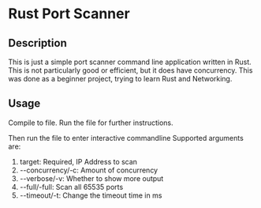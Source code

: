 # Rust Port Scanner

## Description

This is just a simple port scanner command line application written in Rust.
This is not particularly good or efficient, but it does have concurrency.
This was done as a beginner project, trying to learn Rust and Networking.

## Usage

Compile to file.
Run the file for further instructions.

Then run the file to enter interactive commandline
Supported arguments are:

<ol>
  <li>target: Required, IP Address to scan</li>
  <li>--concurrency/-c: Amount of concurrency</li>
  <li>--verbose/-v: Whether to show more output</li>
  <li>--full/-full: Scan all 65535 ports</li>
  <li>--timeout/-t: Change the timeout time in ms</li>
</ol>
